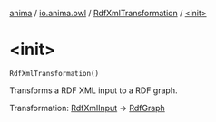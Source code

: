 [anima](../../index.md) / [io.anima.owl](../index.md) / [RdfXmlTransformation](index.md) / [&lt;init&gt;](./-init-.md)

# &lt;init&gt;

`RdfXmlTransformation()`

Transforms a RDF XML input to a RDF graph.

Transformation: [RdfXmlInput](../-rdf-xml-input/index.md) -&gt; [RdfGraph](../-rdf-graph/index.md)

